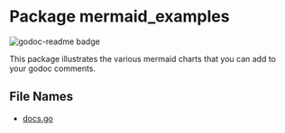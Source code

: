 
# Package mermaid_examples

<!-- THIS FILE IS GENERATED by godoc-readme. DO NOT EDIT! -->

![godoc-readme badge](https://img.shields.io/badge/generated%20by%20godoc--readme-00ADD8?style=plastic&logoSize=large&logo=Go&logoColor=00ADD8&labelColor=FFFFFF)

This package illustrates the various mermaid charts that you can add to your godoc comments.

## File Names

- [docs.go](./docs.go)

